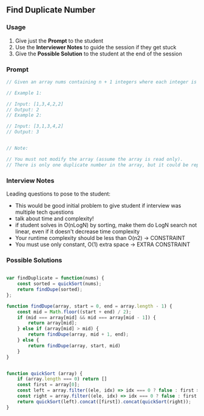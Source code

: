 ## Find Duplicate Number

### Usage

1. Give just the **Prompt** to the student
2. Use the **Interviewer Notes** to guide the session if they get stuck
3. Give the **Possible Solution** to the student at the end of the session

### Prompt

```javascript
// Given an array nums containing n + 1 integers where each integer is between 1 and n (inclusive), prove that at least one duplicate number must exist. Assume that there is only one duplicate number, find the duplicate one.

// Example 1:

// Input: [1,3,4,2,2]
// Output: 2
// Example 2:

// Input: [3,1,3,4,2]
// Output: 3


// Note:

// You must not modify the array (assume the array is read only).
// There is only one duplicate number in the array, but it could be repeated more than once.

```

### Interview Notes

Leading questions to pose to the student:
- This would be good initial problem to give student if interview was multiple tech questions
- talk about time and complexity!
- if student solves in O(nLogN) by sorting, make them do LogN search not linear, even if it doesn't decrease time complexity
- Your runtime complexity should be less than O(n2) -> CONSTRAINT
- You must use only constant, O(1) extra space -> EXTRA CONSTRAINT


### Possible Solutions

```javascript

var findDuplicate = function(nums) {
    const sorted = quickSort(nums);
    return findDupe(sorted);
};

function findDupe(array, start = 0, end = array.length - 1) {
    const mid = Math.floor((start + end) / 2);
    if (mid === array[mid] && mid === array[mid - 1]) {
        return array[mid];
    } else if (array[mid] > mid) {
        return findDupe(array, mid + 1, end);
    } else {
        return findDupe(array, start, mid)
    }
}


function quickSort (array) {
    if (array.length === 0) return []
    const first = array[0];
    const left = array.filter((ele, idx) => idx === 0 ? false : first >= ele);
    const right = array.filter((ele, idx) => idx === 0 ? false : first < ele);
    return quickSort(left).concat([first]).concat(quickSort(right));
}

```
